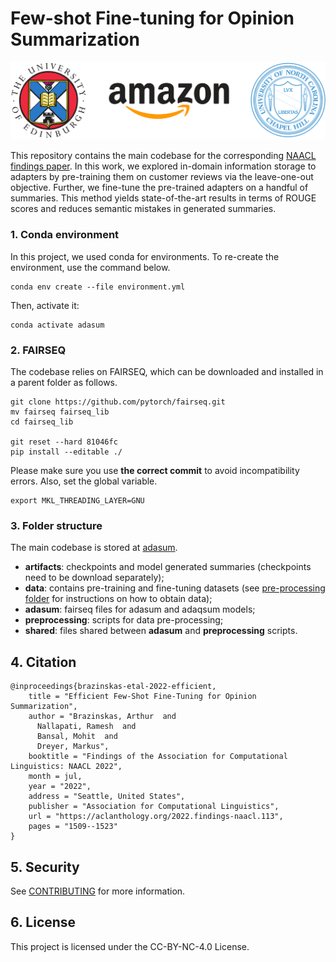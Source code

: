 # Few-shot Fine-tuning for Opinion Summarization
![ILCC Amazon UNC](img/banner.png)

This repository contains the main codebase for the corresponding [NAACL findings paper](https://aclanthology.org/2022.findings-naacl.113/). In this work, we explored in-domain information storage to adapters by pre-training them on customer reviews via the leave-one-out objective.
Further, we fine-tune the pre-trained adapters on a handful of summaries. This method yields state-of-the-art results in terms of ROUGE scores and reduces semantic mistakes in generated summaries. 


### 1. Conda environment

In this project, we used conda for environments. To re-create the environment, use the command below.

```
conda env create --file environment.yml
```

Then, activate it:

```
conda activate adasum
```

### 2. FAIRSEQ

The codebase relies on FAIRSEQ, which can be downloaded and installed in a parent folder as follows.

```
git clone https://github.com/pytorch/fairseq.git
mv fairseq fairseq_lib
cd fairseq_lib

git reset --hard 81046fc
pip install --editable ./
```

Please make sure you use **the correct commit** to avoid incompatibility errors.  Also, set the global variable. 

```
export MKL_THREADING_LAYER=GNU
```

### 3. Folder structure

The main codebase is stored at [adasum](adasum).

* **artifacts**: checkpoints and model generated summaries (checkpoints need to be download separately);
* **data**: contains pre-training and fine-tuning datasets (see [pre-processing folder](preprocessing) for instructions on how to obtain data);
* **adasum**: fairseq files for adasum and adaqsum models;
* **preprocessing**: scripts for data pre-processing; 
* **shared**: files shared between **adasum** and **preprocessing** scripts.


## 4. Citation

```
@inproceedings{brazinskas-etal-2022-efficient,
    title = "Efficient Few-Shot Fine-Tuning for Opinion Summarization",
    author = "Brazinskas, Arthur  and
      Nallapati, Ramesh  and
      Bansal, Mohit  and
      Dreyer, Markus",
    booktitle = "Findings of the Association for Computational Linguistics: NAACL 2022",
    month = jul,
    year = "2022",
    address = "Seattle, United States",
    publisher = "Association for Computational Linguistics",
    url = "https://aclanthology.org/2022.findings-naacl.113",
    pages = "1509--1523"
}
```

## 5. Security

See [CONTRIBUTING](CONTRIBUTING.md#security-issue-notifications) for more information.

## 6. License

This project is licensed under the CC-BY-NC-4.0 License.
